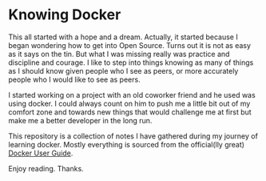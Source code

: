 Knowing Docker
===

This all started with a hope and a dream. Actually, it started because I began
wondering how to get into Open Source. Turns out it is not as easy as it says on
the tin. But what I was missing really was practice and discipline and courage.
I like to step into things knowing as many of things as I should know given people
who I see as peers, or more accurately people who I would like to see as peers.

I started working on a project with an old coworker friend and he used was using
docker. I could always count on him to push me a little bit out of my comfort zone
and towards new things that would challenge me at first but make me a better
developer in the long run.

This repository is a collection of notes I have gathered during my journey of
learning docker. Mostly everything is sourced from the official(lly great) [Docker
User Guide](http://docs.docker.com/userguide).

Enjoy reading. Thanks.
